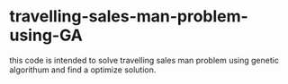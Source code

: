 # travelling-sales-man-problem-using-GA
this code is intended to solve travelling sales man problem using genetic algorithum and find a optimize solution.
